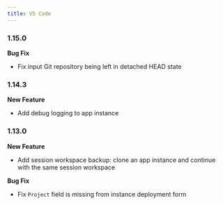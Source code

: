 ```yaml
---
title: VS Code
---
```


### 1.15.0

**Bug Fix**
* Fix input Git repository being left in detached HEAD state

### 1.14.3
**New Feature**
* Add debug logging to app instance

### 1.13.0

**New Feature**
* Add session workspace backup: clone an app instance and continue with the same session workspace

**Bug Fix**
* Fix `Project` field is missing from instance deployment form
